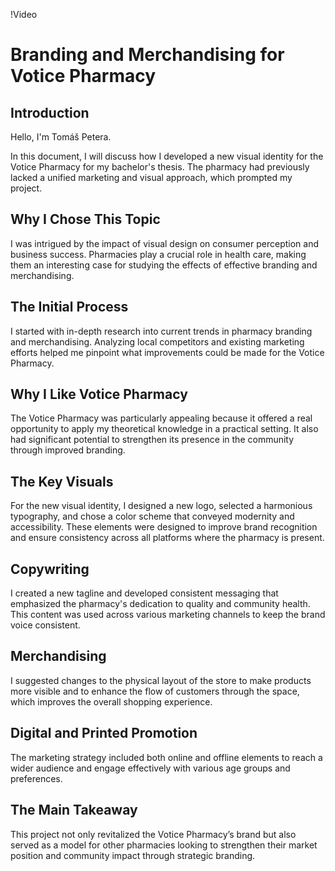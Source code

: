 !Video 


# Branding and Merchandising for Votice Pharmacy

## Introduction
Hello, I'm Tomáš Petera.

In this document, I will discuss how I developed a new visual identity for the Votice Pharmacy for my bachelor's thesis. The pharmacy had previously lacked a unified marketing and visual approach, which prompted my project.

## Why I Chose This Topic
I was intrigued by the impact of visual design on consumer perception and business success. Pharmacies play a crucial role in health care, making them an interesting case for studying the effects of effective branding and merchandising.

## The Initial Process
I started with in-depth research into current trends in pharmacy branding and merchandising. Analyzing local competitors and existing marketing efforts helped me pinpoint what improvements could be made for the Votice Pharmacy.

## Why I Like Votice Pharmacy
The Votice Pharmacy was particularly appealing because it offered a real opportunity to apply my theoretical knowledge in a practical setting. It also had significant potential to strengthen its presence in the community through improved branding.

## The Key Visuals
For the new visual identity, I designed a new logo, selected a harmonious typography, and chose a color scheme that conveyed modernity and accessibility. These elements were designed to improve brand recognition and ensure consistency across all platforms where the pharmacy is present.

## Copywriting
I created a new tagline and developed consistent messaging that emphasized the pharmacy's dedication to quality and community health. This content was used across various marketing channels to keep the brand voice consistent.

## Merchandising
I suggested changes to the physical layout of the store to make products more visible and to enhance the flow of customers through the space, which improves the overall shopping experience.

## Digital and Printed Promotion
The marketing strategy included both online and offline elements to reach a wider audience and engage effectively with various age groups and preferences.

## The Main Takeaway
This project not only revitalized the Votice Pharmacy’s brand but also served as a model for other pharmacies looking to strengthen their market position and community impact through strategic branding.

